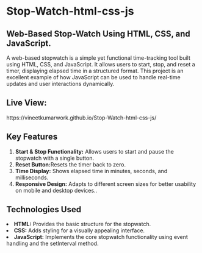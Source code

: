 # Stop-Watch-html-css-js
<h2>Web-Based Stop-Watch Using HTML, CSS, and JavaScript.</h2>
<p>A web-based stopwatch is a simple yet functional time-tracking tool built using HTML, CSS, and JavaScript. It allows users to start, stop, and reset a timer, displaying elapsed time in a structured format. This project is an excellent example of how JavaScript can be used to handle real-time updates and user interactions dynamically.</p>

<h2>Live View:</h2> https://vineetkumarwork.github.io/Stop-Watch-html-css-js/

<h2>Key Features</h2>
<ol>
<li><b>Start & Stop Functionality:</b> Allows users to start and pause the stopwatch with a single button.</li>
<li><b>Reset Button:</b>Resets the timer back to zero.</li>
<li><b>Time Display:</b> Shows elapsed time in minutes, seconds, and milliseconds.</li>
<li><b>Responsive Design:</b> Adapts to different screen sizes for better usability on mobile and desktop devices..</li>


</ol>
<h2>Technologies Used</h2>
<li><b>HTML:</b> Provides the basic structure for the stopwatch.</li>
<li><b>CSS:</b> Adds styling for a visually appealing interface.</li>
<li><b>JavaScript:</b> Implements the core stopwatch functionality using event handling and the setInterval method.</li>
